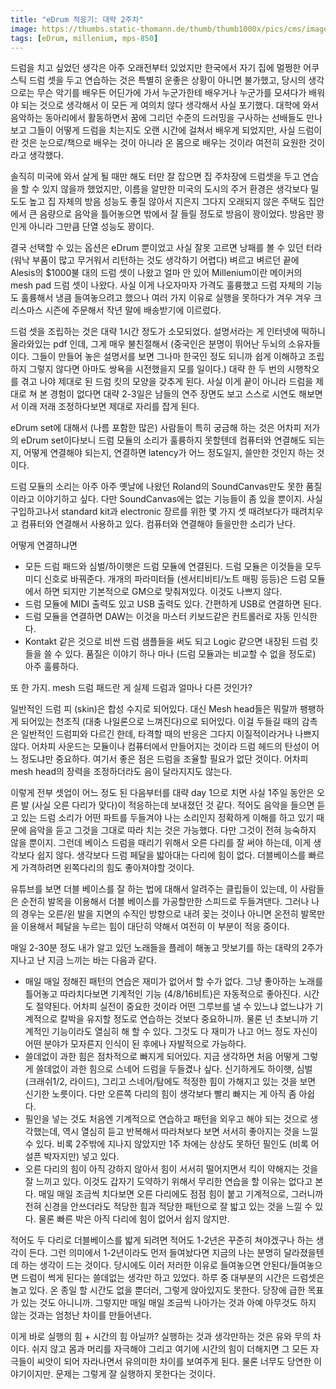 ```yaml
---
title: "eDrum 적응기: 대략 2주차"
image: https://thumbs.static-thomann.de/thumb/thumb1000x/pics/cms/image/guide/en/e_drums/397513_03.jpg
tags: [eDrum, millenium, mps-850]
---
```


드럼을 치고 싶었던 생각은 아주 오래전부터 있었지만 한국에서 자기 집에 멀쩡한 어쿠스틱 드럼 셋을 두고 연습하는 것은 특별히 운좋은 상황이 아니면 불가했고, 당시의 생각으로는 무슨 악기를 배우든 어딘가에 가서 누군가한테 배우거나 누군가를 모셔다가 배워야 되는 것으로 생각해서 이 모든 게 여의치 않다 생각해서 사실 포기했다. 대학에 와서 음악하는 동아리에서 활동하면서 꿈에 그리던 수준의 드러밍을 구사하는 선배들도 만나보고 그들이 어떻게 드럼을 치는지도 오랜 시간에 걸쳐서 배우게 되었지만, 사실 드럼이란 것은 눈으로/책으로 배우는 것이 아니라 온 몸으로 배우는 것이라 여전히 요원한 것이라고 생각했다.

솔직히 미국에 와서 살게 될 때만 해도 터만 잘 잡으면 집 주차장에 드럼셋을 두고 연습을 할 수 있지 않을까 했었지만, 이름을 알만한 미국의 도시의 주거 환경은 생각보다 밀도도 높고 집 자체의 방음 성능도 좋질 않아서 지은지 그다지 오래되지 않은 주택도 집안에서 큰 음량으로 음악을 틀어놓으면 밖에서 잘 들릴 정도로 방음이 꽝이었다. 방음만 꽝인게 아니라 그만큼 단열 성능도 꽝이다. 

결국 선택할 수 있는 옵션은 eDrum 뿐이었고 사실 잘못 고르면 낭패를 볼 수 있던 터라 (워낙 부품이 많고 무거워서 리턴하는 것도 생각하기 어렵다) 벼르고 벼르던 끝에 Alesis의 $1000불 대의 드럼 셋이 나왔고 얼마 안 있어 Millenium이란 메이커의 mesh pad 드럼 셋이 나왔다. 사실 이게 나오자마자 가격도 훌륭했고 드럼 자체의 기능도 훌륭해서 냉큼 들여놓으려고 했으나 여러 가지 이유로 실행을 못하다가 겨우 겨우 크리스마스 시즌에 주문해서 작년 말에 배송받기에 이르렀다.

드럼 셋을 조립하는 것은 대략 1시간 정도가 소모되었다. 설명서라는 게 인터넷에 떡하니 올라와있는 pdf 인데, 그게 매우 불친절해서 (중국인은 분명이 뛰어난 두뇌의 소유자들이다. 그들이 만들어 놓은 설명서를 보면 그나마 한국인 정도 되니까 쉽게 이해하고 조립하지 그렇지 않다면 아마도 쌍욕을 시전했을지 모를 일이다.) 대략 한 두 번의 시행착오를 겪고 나야 제대로 된 드럼 킷의 모양을 갖추게 된다. 사실 이게 끝이 아니라 드럼을 제대로 쳐 본 경험이 없다면 대략 2-3일은 남들의 연주 장면도 보고 스스로 시연도 해보면서 이래 저래 조정하다보면 제대로 자리를 잡게 된다.

eDrum set에 대해서 (나름 포함한 많은) 사람들이 특히 궁금해 하는 것은 어차피 저가의 eDrum set이다보니 드럼 모듈의 소리가 훌륭하지 못할텐데 컴퓨터와 연결해도 되는지, 어떻게 연결해야 되는지, 연결하면 latency가 어느 정도일지, 쓸만한 것인지 하는 것이다.

드럼 모듈의 소리는 아주 아주 옛날에 나왔던 Roland의 SoundCanvas만도 못한 품질이라고 이야기하고 싶다. 다만 SoundCanvas에는 없는 기능들이 좀 있을 뿐이지. 사실 구입하고나서 standard kit과 electronic 장르를 위한 몇 가지 셋 때려보다가 때려치우고 컴퓨터와 연결해서 사용하고 있다. 컴퓨터와 연결해야 들을만한 소리가 난다. 

어떻게 연결하냐면 

- 모든 드럼 패드와 심벌/하이햇은 드럼 모듈에 연결된다. 드럼 모듈은 이것들을 모두 미디 신호로 바꿔준다. 개개의 파라미터들 (센서티비티/노트 매핑 등등)은 드럼 모듈에서 하면 되지만 기본적으로 GM으로 맞춰져있다. 이것도 나쁘지 않다.
- 드럼 모듈에 MIDI 출력도 있고 USB 출력도 있다. 간편하게 USB로 연결하면 된다.
- 드럼 모듈을 연결하면 DAW는 이것을 마스터 키보드같은 컨트롤러로 자동 인식한다. 
- Kontakt 같은 것으로 비싼 드럼 샘플들을 써도 되고 Logic 같으면 내장된 드럼 킷들을 쓸 수 있다. 품질은 이야기 하나 마나 (드럼 모듈과는 비교할 수 없을 정도로) 아주 훌륭하다.

또 한 가지. mesh 드럼 패드란 게 실제 드럼과 얼마나 다른 것인가?

일반적인 드럼 피 (skin)은 합성 수지로 되어있다. 대신 Mesh head들은 뭐랄까 팽팽하게 되어있는 천조직 (대충 나일론으로 느껴진다)으로 되어있다. 이걸 두들길 때의 감촉은 일반적인 드럼피와 다르긴 한데, 타격할 때의 반응은 그다지 이질적이라거나 나쁘지 않다. 어차피 사운드는 모듈이나 컴퓨터에서 만들어지는 것이라 드럼 헤드의 탄성이 어느 정도냐만 중요하다. 여기서 좋은 점은 드럼을 조율할 필요가 없단 것이다. 어차피 mesh head의 장력을 조정하더라도 음이 달라지지도 않는다. 

이렇게 전부 셋업이 어느 정도 된 다음부터를 대략 day 1으로 치면 사실 1주일 동안은 오른 발 (사실 오른 다리가 맞다)이 적응하는데 보내졌던 것 같다. 적어도 음악을 들으면 듣고 있는 드럼 소리가 어떤 파트를 두들겨야 나는 소리인지 정확하게 이해를 하고 있기 때문에 음악을 듣고 그것을 그대로 따라 치는 것은 가능했다. 다만 그것이 전혀 능숙하지 않을 뿐이지. 그런데 베이스 드럼을 때리기 위해서 오른 다리를 잘 써야 하는데, 이게 생각보다 쉽지 않다. 생각보다 드럼 페달을 밟아대는 다리에 힘이 없다. 더블베이스를 빠르게 가격하려면 왼쪽다리의 힘도 좋아져야할 것이다. 

유튜브를 보면 더블 베이스를 잘 하는 법에 대해서 알려주는 클립들이 있는데, 이 사람들은 순전히 발목을 이용해서 더블 베이스를 가공할만한 스피드로 두들겨댄다. 그러나 나의 경우는 오른/왼 발을 지면의 수직인 방향으로 내려 꽂는 것이나 아니면 온전히 발목만을 이용해서 페달을 누르는 힘이 대단히 약해서 여전히 이 부분이 적응 중이다. 

매일 2-30분 정도 내가 알고 있던 노래들을 플레이 해놓고 맛보기를 하는 대략의 2주가 지나고 난 지금 느끼는 바는 다음과 같다.

- 매일 매일 정해진 패턴의 연습은 재미가 없어서 할 수가 없다. 그냥 좋아하는 노래를 틀어놓고 따라치다보면 기계적인 기능 (4/8/16비트)은 자동적으로 좋아진다. 시간도 절약된다. 어차피 실전이 중요한 것이라 어떤 그루브를 낼 수 있느냐 없느냐가 기계적으로 칼박을 유지할 정도로 연습하는 것보다 중요하니까. 물론 넌 초보니까 기계적인 기능이라도 열심히 해 할 수 있다. 그것도 다 재미가 나고 어느 정도 자신이 어떤 분야가 모자른지 인식이 된 후에나 자발적으로 가능하다. 
- 쓸데없이 과한 힘은 점차적으로 빠지게 되어있다. 지금 생각하면 처음 어떻게 그렇게 쓸데없이 과한 힘으로 스네어 드럼을 두들겼나 싶다. 신기하게도 하이햇, 심벌 (크래쉬1/2, 라이드), 그리고 스네어/탐에도 적정한 힘이 가해지고 있는 것을 보면 신기한 노릇이다. 다만 오른쪽 다리의 힘이 생각보다 빨리 빠지는 게 아직 좀 아쉽다.
- 필인을 넣는 것도 처음엔 기계적으로 연습하고 패턴을 외우고 해야 되는 것으로 생각했는데, 역시 열심히 듣고 반복해서 따라쳐보다 보면 서서히 좋아지는 것을 느낄 수 있다. 비록 2주밖에 지나지 않았지만 1주 차에는 상상도 못하던 필인도 (비록 어설픈 박자지만) 넣고 있다.
- 오른 다리의 힘이 아직 강하지 않아서 힘이 서서히 떨어지면서 킥이 약해지는 것을 잘 느끼고 있다. 이것도 갑자기 도약하기 위해서 무리한 연습을 할 이유는 없다고 본다. 매일 매일 조금씩 치다보면 오른 다리에도 점점 힘이 붙고 기계적으로, 그러니까 전혀 신경을 안쓰더라도 적당한 힘과 적당한 패턴으로 잘 밟고 있는 것을 느낄 수 있다. 물론 빠른 박은 아직 다리에 힘이 없어서 쉽지 않지만.

적어도 두 다리로 더블베이스를 밟게 되려면 적어도 1-2년은 꾸준히 쳐야겠구나 하는 생각이 든다. 그런 의미에서 1-2년이라도 먼저 들여놨다면 지금의 나는 분명히 달라졌을텐데 하는 생각이 드는 것이다. 당시에도 이러 저러한 이유로 들여놓으면 안된다/들여놓으면 드럼이 썩게 된다는 쓸데없는 생각만 하고 있었다. 하루 중 대부분의 시간은 드럼셋은 놀고 있다. 온 종일 할 시간도 없을 뿐더러, 그렇게 앉아있지도 못한다. 당장에 급한 목표가 있는 것도 아니니까. 그렇지만 매일 매일 조금씩 나아가는 것과 아예 아무것도 하지 않는 것과는 엄청난 차이를 만들어낸다.

이게 바로 실행의 힘 + 시간의 힘 아닐까? 실행하는 것과 생각만하는 것은 유와 무의 차이다. 쉬지 않고 몸과 머리를 자극해야 그리고 여기에 시간의 힘이 더해지면 그 모든 자극들이 씨앗이 되어 자라나면서 유의미한 차이를 보여주게 된다. 물론 너무도 당연한 이야기이지만. 문제는 그렇게 잘 실행하지 못한다는 것이다.